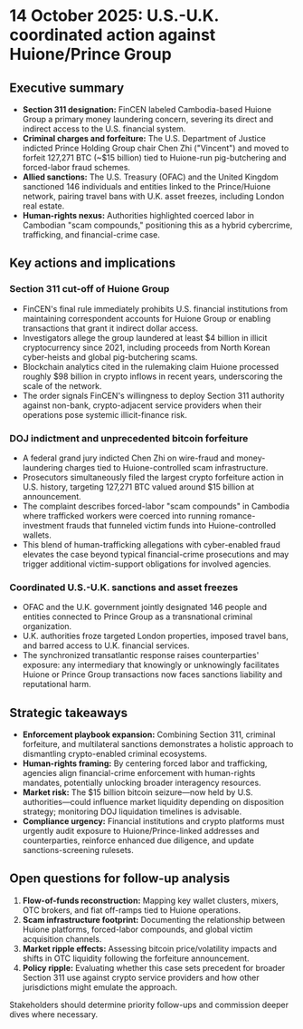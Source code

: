 # 14 October 2025: U.S.-U.K. coordinated action against Huione/Prince Group

## Executive summary
- **Section 311 designation:** FinCEN labeled Cambodia-based Huione Group a primary money laundering concern, severing its direct and indirect access to the U.S. financial system.
- **Criminal charges and forfeiture:** The U.S. Department of Justice indicted Prince Holding Group chair Chen Zhi ("Vincent") and moved to forfeit 127,271 BTC (~$15 billion) tied to Huione-run pig-butchering and forced-labor fraud schemes.
- **Allied sanctions:** The U.S. Treasury (OFAC) and the United Kingdom sanctioned 146 individuals and entities linked to the Prince/Huione network, pairing travel bans with U.K. asset freezes, including London real estate.
- **Human-rights nexus:** Authorities highlighted coerced labor in Cambodian "scam compounds," positioning this as a hybrid cybercrime, trafficking, and financial-crime case.

## Key actions and implications

### Section 311 cut-off of Huione Group
- FinCEN's final rule immediately prohibits U.S. financial institutions from maintaining correspondent accounts for Huione Group or enabling transactions that grant it indirect dollar access.
- Investigators allege the group laundered at least $4 billion in illicit cryptocurrency since 2021, including proceeds from North Korean cyber-heists and global pig-butchering scams.
- Blockchain analytics cited in the rulemaking claim Huione processed roughly $98 billion in crypto inflows in recent years, underscoring the scale of the network.
- The order signals FinCEN's willingness to deploy Section 311 authority against non-bank, crypto-adjacent service providers when their operations pose systemic illicit-finance risk.

### DOJ indictment and unprecedented bitcoin forfeiture
- A federal grand jury indicted Chen Zhi on wire-fraud and money-laundering charges tied to Huione-controlled scam infrastructure.
- Prosecutors simultaneously filed the largest crypto forfeiture action in U.S. history, targeting 127,271 BTC valued around $15 billion at announcement.
- The complaint describes forced-labor "scam compounds" in Cambodia where trafficked workers were coerced into running romance-investment frauds that funneled victim funds into Huione-controlled wallets.
- This blend of human-trafficking allegations with cyber-enabled fraud elevates the case beyond typical financial-crime prosecutions and may trigger additional victim-support obligations for involved agencies.

### Coordinated U.S.-U.K. sanctions and asset freezes
- OFAC and the U.K. government jointly designated 146 people and entities connected to Prince Group as a transnational criminal organization.
- U.K. authorities froze targeted London properties, imposed travel bans, and barred access to U.K. financial services.
- The synchronized transatlantic response raises counterparties' exposure: any intermediary that knowingly or unknowingly facilitates Huione or Prince Group transactions now faces sanctions liability and reputational harm.

## Strategic takeaways
- **Enforcement playbook expansion:** Combining Section 311, criminal forfeiture, and multilateral sanctions demonstrates a holistic approach to dismantling crypto-enabled criminal ecosystems.
- **Human-rights framing:** By centering forced labor and trafficking, agencies align financial-crime enforcement with human-rights mandates, potentially unlocking broader interagency resources.
- **Market risk:** The $15 billion bitcoin seizure—now held by U.S. authorities—could influence market liquidity depending on disposition strategy; monitoring DOJ liquidation timelines is advisable.
- **Compliance urgency:** Financial institutions and crypto platforms must urgently audit exposure to Huione/Prince-linked addresses and counterparties, reinforce enhanced due diligence, and update sanctions-screening rulesets.

## Open questions for follow-up analysis
1. **Flow-of-funds reconstruction:** Mapping key wallet clusters, mixers, OTC brokers, and fiat off-ramps tied to Huione operations.
2. **Scam infrastructure footprint:** Documenting the relationship between Huione platforms, forced-labor compounds, and global victim acquisition channels.
3. **Market ripple effects:** Assessing bitcoin price/volatility impacts and shifts in OTC liquidity following the forfeiture announcement.
4. **Policy ripple:** Evaluating whether this case sets precedent for broader Section 311 use against crypto service providers and how other jurisdictions might emulate the approach.

Stakeholders should determine priority follow-ups and commission deeper dives where necessary.
